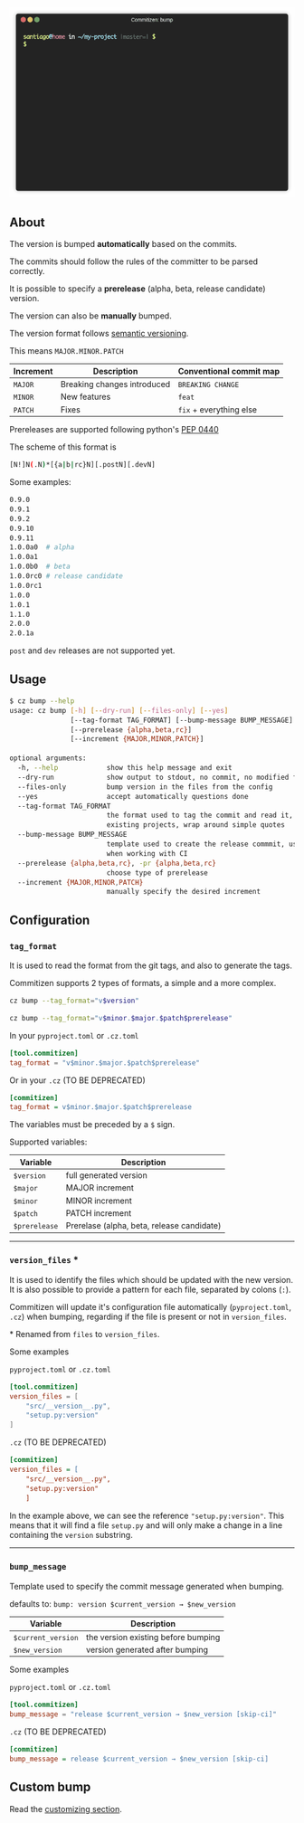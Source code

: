 ![Bump version](images/bump.gif)

## About

The version is bumped **automatically** based on the commits.

The commits should follow the rules of the committer to be parsed correctly.

It is possible to specify a **prerelease** (alpha, beta, release candidate) version.

The version can also be **manually** bumped.

The version format follows [semantic versioning][semver].

This means `MAJOR.MINOR.PATCH`

| Increment | Description                 | Conventional commit map |
| --------- | --------------------------- | ----------------------- |
| `MAJOR`   | Breaking changes introduced | `BREAKING CHANGE`       |
| `MINOR`   | New features                | `feat`                  |
| `PATCH`   | Fixes                       | `fix` + everything else |

Prereleases are supported following python's [PEP 0440][pep440]

The scheme of this format is

```bash
[N!]N(.N)*[{a|b|rc}N][.postN][.devN]
```

Some examples:

```bash
0.9.0
0.9.1
0.9.2
0.9.10
0.9.11
1.0.0a0  # alpha
1.0.0a1
1.0.0b0  # beta
1.0.0rc0 # release candidate
1.0.0rc1
1.0.0
1.0.1
1.1.0
2.0.0
2.0.1a
```

`post` and `dev` releases are not supported yet.

## Usage

```bash
$ cz bump --help
usage: cz bump [-h] [--dry-run] [--files-only] [--yes]
               [--tag-format TAG_FORMAT] [--bump-message BUMP_MESSAGE]
               [--prerelease {alpha,beta,rc}]
               [--increment {MAJOR,MINOR,PATCH}]

optional arguments:
  -h, --help            show this help message and exit
  --dry-run             show output to stdout, no commit, no modified files
  --files-only          bump version in the files from the config
  --yes                 accept automatically questions done
  --tag-format TAG_FORMAT
                        the format used to tag the commit and read it, use it in
                        existing projects, wrap around simple quotes
  --bump-message BUMP_MESSAGE
                        template used to create the release commmit, useful
                        when working with CI
  --prerelease {alpha,beta,rc}, -pr {alpha,beta,rc}
                        choose type of prerelease
  --increment {MAJOR,MINOR,PATCH}
                        manually specify the desired increment
```

## Configuration

### `tag_format`

It is used to read the format from the git tags, and also to generate the tags.

Commitizen supports 2 types of formats, a simple and a more complex.

```bash
cz bump --tag_format="v$version"
```

```bash
cz bump --tag_format="v$minor.$major.$patch$prerelease"
```

In your `pyproject.toml` or `.cz.toml`

```toml
[tool.commitizen]
tag_format = "v$minor.$major.$patch$prerelease"
```

Or in your `.cz` (TO BE DEPRECATED)

```ini
[commitizen]
tag_format = v$minor.$major.$patch$prerelease
```

The variables must be preceded by a `$` sign.

Supported variables:

| Variable      | Description                                |
| ------------- | ------------------------------------------ |
| `$version`    | full generated version                     |
| `$major`      | MAJOR increment                            |
| `$minor`      | MINOR increment                            |
| `$patch`      | PATCH increment                            |
| `$prerelease` | Prerelase (alpha, beta, release candidate) |

---

### `version_files` *

It is used to identify the files which should be updated with the new version.
It is also possible to provide a pattern for each file, separated by colons (`:`).

Commitizen will update it's configuration file automatically (`pyproject.toml`, `.cz`) when bumping,
regarding if the file is present or not in `version_files`.

\* Renamed from `files` to `version_files`.

Some examples

`pyproject.toml` or `.cz.toml`

```toml
[tool.commitizen]
version_files = [
    "src/__version__.py",
    "setup.py:version"
]
```

`.cz` (TO BE DEPRECATED)

```ini
[commitizen]
version_files = [
    "src/__version__.py",
    "setup.py:version"
    ]
```

In the example above, we can see the reference `"setup.py:version"`.
This means that it will find a file `setup.py` and will only make a change
in a line containing the `version` substring.

---

### `bump_message`

Template used to specify the commit message generated when bumping.

defaults to: `bump: version $current_version → $new_version`

| Variable           | Description                         |
| ------------------ | ----------------------------------- |
| `$current_version` | the version existing before bumping |
| `$new_version`     | version generated after bumping     |

Some examples

`pyproject.toml` or `.cz.toml`

```toml
[tool.commitizen]
bump_message = "release $current_version → $new_version [skip-ci]"
```

`.cz` (TO BE DEPRECATED)

```ini
[commitizen]
bump_message = release $current_version → $new_version [skip-ci]
```

## Custom bump

Read the [customizing section](./customization.md).

[pep440]: https://www.python.org/dev/peps/pep-0440/
[semver]: https://semver.org/
